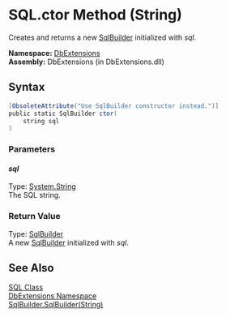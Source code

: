 SQL.ctor Method (String)
========================
Creates and returns a new [SqlBuilder][1] initialized with *sql*.

**Namespace:** [DbExtensions][2]  
**Assembly:** DbExtensions (in DbExtensions.dll)

Syntax
------

```csharp
[ObsoleteAttribute("Use SqlBuilder constructor instead.")]
public static SqlBuilder ctor(
	string sql
)
```

### Parameters

#### *sql*
Type: [System.String][3]  
The SQL string.

### Return Value
Type: [SqlBuilder][1]  
 A new [SqlBuilder][1] initialized with *sql*. 

See Also
--------
[SQL Class][4]  
[DbExtensions Namespace][2]  
[SqlBuilder.SqlBuilder(String)][5]  

[1]: ../SqlBuilder/README.md
[2]: ../README.md
[3]: http://msdn.microsoft.com/en-us/library/s1wwdcbf
[4]: README.md
[5]: ../SqlBuilder/_ctor_1.md